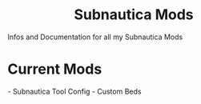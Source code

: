 <h1 align="center">Subnautica Mods</h1>

Infos and Documentation for all my Subnautica Mods

<h1 align="left">Current Mods</h1>
- Subnautica Tool Config
- Custom Beds
